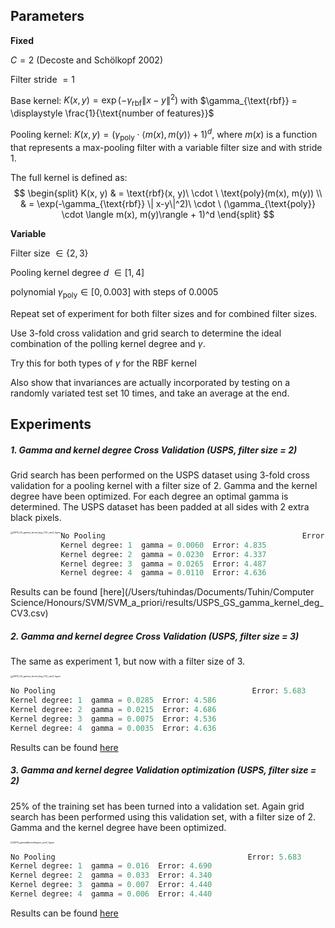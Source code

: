 ## Parameters

**Fixed**

$C = 2$  (Decoste and Schölkopf 2002)

Filter stride $= 1$

Base kernel: $K(x, y) = \exp(-\gamma_{\text{rbf}} \| x-y\|^2)$ with  $\gamma_{\text{rbf}} = \displaystyle \frac{1}{\text{number of features}}$

Pooling kernel: $K(x, y) = (\gamma_{\text{poly}} \cdot \langle m(x),  m(y)\rangle + 1)^d$, where $m(x)$ is a function that represents a max-pooling filter with a variable filter size and with stride 1.

The full kernel is defined as:
$$
\begin{split}
K(x, y) & = \text{rbf}(x, y)\ \cdot \ \text{poly}(m(x), m(y)) \\
  & = \exp(-\gamma_{\text{rbf}} \| x-y\|^2)\ \cdot \ (\gamma_{\text{poly}} \cdot \langle m(x), m(y)\rangle + 1)^d 
\end{split}
$$


**Variable**

Filter size $\in \{2, 3\}$

Pooling kernel degree $d$ $\in [1, 4]$

polynomial $\gamma_{\text{poly}} \in [0, 0.003]$ with steps of $0.0005$



Repeat set of experiment for both filter sizes and for combined filter sizes.

Use 3-fold cross validation and grid search to determine the ideal combination of the polling kernel degree and $\gamma$. 

Try this for both types of  $\gamma$ for the RBF kernel

Also show that invariances are actually incorporated by testing on a randomly variated test set 10 times, and take an average at the end. 





## Experiments



##### 1. Gamma and kernel degree Cross Validation (USPS, filter size = 2)

Grid search has been performed on the USPS dataset using 3-fold cross validation for a pooling kernel with a filter size of 2. Gamma and the kernel degree have been optimized. For each degree an optimal gamma is determined. The USPS dataset has been padded at all sides with 2 extra black pixels.

<img src="/Users/tuhindas/Documents/Tuhin/Computer Science/Honours/SVM/SVM_a_priori/results/USPS_GS_gamma_kernel_deg_CV3_size2_figure.png" alt="USPS_GS_gamma_kernel_deg_CV3_size2_figure" style="zoom:24%;float:left" />

```python
No Pooling											  Error: 5.683
Kernel degree: 1  gamma = 0.0060  Error: 4.835
Kernel degree: 2  gamma = 0.0230  Error: 4.337
Kernel degree: 3  gamma = 0.0265  Error: 4.487
Kernel degree: 4  gamma = 0.0110  Error: 4.636
```

Results can be found [here](/Users/tuhindas/Documents/Tuhin/Computer Science/Honours/SVM/SVM_a_priori/results/USPS_GS_gamma_kernel_deg_CV3.csv) 



##### 2. Gamma and kernel degree Cross Validation (USPS, filter size = 3)

The same as experiment 1, but now with a filter size of 3.

<img src="/Users/tuhindas/Documents/Tuhin/Computer Science/Honours/SVM/SVM_a_priori/results/USPS_GS_gamma_kernel_deg_CV3_size3_figure.png" alt="USPS_GS_gamma_kernel_deg_CV3_size3_figure" style="zoom:24%;" /> 

```python
No Pooling											  Error: 5.683
Kernel degree: 1  gamma = 0.0285  Error: 4.586
Kernel degree: 2  gamma = 0.0215  Error: 4.686
Kernel degree: 3  gamma = 0.0075  Error: 4.536
Kernel degree: 4  gamma = 0.0035  Error: 4.636
```

Results can be found [here](USPS_grid_search_gamma_size3.csv) 



##### 3. Gamma and kernel degree Validation optimization (USPS, filter size = 2)

25% of the training set has been turned into a validation set. Again grid search has been performed using this validation set, with a filter size of 2. Gamma and the kernel degree have been optimized. 

<img src="/Users/tuhindas/Documents/Tuhin/Computer Science/Honours/SVM/SVM_a_priori/results/USPS_gamma&amp;kerneldegree_size2_figure.png" alt="USPS_gamma&amp;kerneldegree_size2_figure" style="zoom:24%;" />

```python
No Pooling											 Error: 5.683
Kernel degree: 1  gamma = 0.016  Error: 4.690
Kernel degree: 2  gamma = 0.033  Error: 4.340
Kernel degree: 3  gamma = 0.007  Error: 4.440
Kernel degree: 4  gamma = 0.006  Error: 4.440
```

Results can be found [here](USPS_gamma&kerneldegree_size2.csv) 

